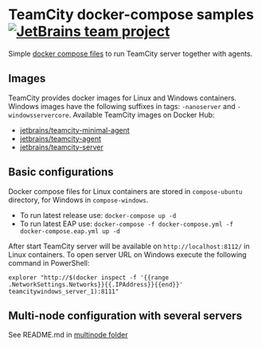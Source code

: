 # TeamCity docker-compose samples [![JetBrains team project](http://jb.gg/badges/team.svg)](https://confluence.jetbrains.com/display/ALL/JetBrains+on+GitHub)

Simple [docker compose files](https://docs.docker.com/compose/compose-file/) to run TeamCity server together with agents.

## Images

TeamCity provides docker images for Linux and Windows containers. Windows images have the following suffixes in tags: `-nanoserver` and `-windowsservercore`. Available TeamCity images on Docker Hub:

* [jetbrains/teamcity-minimal-agent](https://hub.docker.com/r/jetbrains/teamcity-minimal-agent)
* [jetbrains/teamcity-agent](https://hub.docker.com/r/jetbrains/teamcity-agent)
* [jetbrains/teamcity-server](https://hub.docker.com/r/jetbrains/teamcity-server)

## Basic configurations

Docker compose files for Linux containers are stored in `compose-ubuntu` directory, for Windows in `compose-windows`.

* To run latest release use: `docker-compose up -d`
* To run latest EAP use: `docker-compose -f docker-compose.yml -f docker-compose.eap.yml up -d`

After start TeamCity server will be available on `http://localhost:8112/` in Linux containers. To open server URL on Windows execute the following command in PowerShell:

```
explorer "http://$(docker inspect -f '{{range .NetworkSettings.Networks}}{{.IPAddress}}{{end}}' teamcitywindows_server_1):8111"
```

## Multi-node configuration with several servers

See README.md in [multinode folder](./multinode/)

